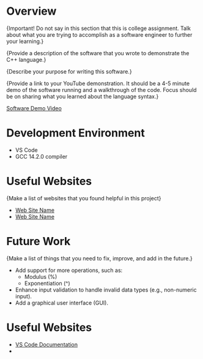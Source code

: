 # Overview

{Important! Do not say in this section that this is college assignment. Talk about what you are trying to accomplish as a software engineer to further your learning.}

{Provide a description of the software that you wrote to demonstrate the C++ language.}

{Describe your purpose for writing this software.}

{Provide a link to your YouTube demonstration. It should be a 4-5 minute demo of the software running and a walkthrough of the code. Focus should be on sharing what you learned about the language syntax.}

[Software Demo Video](http://youtube.link.goes.here)

# Development Environment

- VS Code
- GCC 14.2.0 compiler

# Useful Websites

{Make a list of websites that you found helpful in this project}

- [Web Site Name](http://url.link.goes.here)
- [Web Site Name](http://url.link.goes.here)

# Future Work

{Make a list of things that you need to fix, improve, and add in the future.}

- Add support for more operations, such as:
  - Modulus (%)
  - Exponentiation (^)
- Enhance input validation to handle invalid data types (e.g., non-numeric input).
- Add a graphical user interface (GUI).

# Useful Websites

- [VS Code Documentation](https://code.visualstudio.com/docs/cpp/config-mingw#_prerequisites)
-
